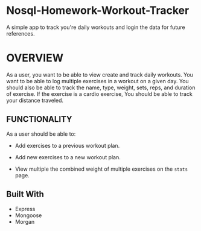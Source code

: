 # Nosql-Homework-Workout-Tracker

A simple app to track you're daily workouts and login the data for future references.

# OVERVIEW
As a user, you want to be able to view create and track daily workouts. You want to be able to log multiple exercises in a workout on a given day. You should also be able to track the name, type, weight, sets, reps, and duration of exercise. If the exercise is a cardio exercise, You should be able to track your distance traveled.

## FUNCTIONALITY

As a user should be able to:

  * Add exercises to a previous workout plan.

  * Add new exercises to a new workout plan.

  * View multiple the combined weight of multiple exercises on the `stats` page.


## Built With

  * Express
  * Mongoose
  * Morgan

